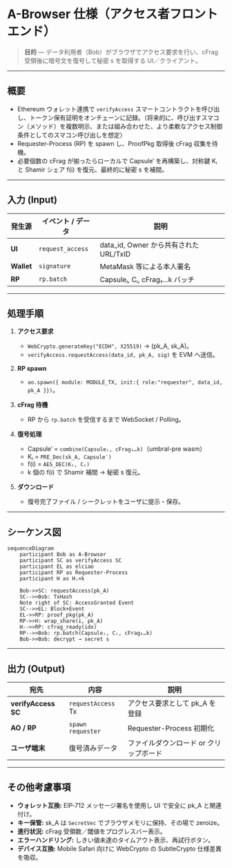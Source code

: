 # A-Browser 仕様（アクセス者フロントエンド）

> **目的** ― データ利用者（Bob）がブラウザでアクセス要求を行い、cFrag 受領後に暗号文を復号して秘密 s を取得する UI／クライアント。

---

## 概要

* Ethereum ウォレット連携で `verifyAccess` スマートコントラクトを呼び出し、トークン保有証明をオンチェーンに記録。（将来的に、呼び出すスマコン（メソッド）を複数明示、または組み合わせた、より柔軟なアクセス制御条件としてのスマコン呼び出しを想定）
* Requester-Process (RP) を spawn し、ProofPkg 取得後 cFrag 収集を待機。
* 必要個数の cFrag が揃ったらローカルで Capsule′ を再構築し、対称鍵 Kᵢ と Shamir シェア f(i) を復元、最終的に秘密 s を補間。


---

## 入力 (Input)

| 発生源        | イベント / データ       | 説明                               |
| ---------- | ---------------- | -------------------------------- |
| **UI**     | `request_access` | data\_id, Owner から共有された URL/TxID |
| **Wallet** | `signature`      | MetaMask 等による本人署名                |
| **RP**     | `rp.batch`       | Capsuleᵢ, Cᵢ, cFrag₁…k バッチ       |

---

## 処理手順

1. **アクセス要求**

   * `WebCrypto.generateKey("ECDH", X25519)` → (pk\_A, sk\_A)。
   * `verifyAccess.requestAccess(data_id, pk_A, sig)` を EVM へ送信。
2. **RP spawn**

   * `ao.spawn({ module: MODULE_TX, init:{ role:"requester", data_id, pk_A }})`。
3. **cFrag 待機**

   * RP から `rp.batch` を受信するまで WebSocket / Polling。
4. **復号処理**

   * Capsule′ = `combine(Capsuleᵢ, cFrag₁…k)`（umbral-pre wasm）
   * Kᵢ = `PRE_Dec(sk_A, Capsule′)`
   * f(i) = `AES_DEC(Kᵢ, Cᵢ)`
   * k 個の f(i) で Shamir 補間 → 秘密 s 復元。
5. **ダウンロード**

   * 復号完了ファイル / シークレットをユーザに提示・保存。

---

## シーケンス図

```mermaid
sequenceDiagram
    participant Bob as A-Browser
    participant SC as verifyAccess SC
    participant EL as elciao
    participant RP as Requester-Process
    participant H as Hⱼ×k

    Bob->>SC: requestAccess(pk_A)
    SC-->>Bob: TxHash
    Note right of SC: AccessGranted Event
    SC-->>EL: Block+Event
    EL->>RP: proof_pkg(pk_A)
    RP->>H: wrap_share(i, pk_A)
    H-->>RP: cfrag_ready(idx)
    RP-->>Bob: rp.batch(Capsuleᵢ, Cᵢ, cFrag₁…k)
    Bob->>Bob: decrypt → secret s
```

---

## 出力 (Output)

| 宛先                  | 内容                 | 説明                    |
| ------------------- | ------------------ | --------------------- |
| **verifyAccess SC** | `requestAccess` Tx | アクセス要求として pk\_A を登録   |
| **AO / RP**         | `spawn requester`  | Requester-Process 初期化 |
| **ユーザ端末**           | 復号済みデータ            | ファイルダウンロード or クリップボード |

---

## その他考慮事項

* **ウォレット互換:** EIP‑712 メッセージ署名を使用し UI で安全に pk\_A と関連付け。
* **キー保管:** sk\_A は `SecretVec` でブラウザメモリに保持、その場で zeroize。
* **進行状況:** cFrag 受領数／閾値をプログレスバー表示。
* **エラーハンドリング:** しきい値未達のタイムアウト表示、再試行ボタン。
* **デバイス互換:** Mobile Safari 向けに WebCrypto の SubtleCrypto 仕様差異を吸収。
